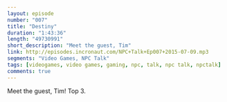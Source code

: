 ```yaml
---
layout: episode
number: "007"
title: "Destiny"
duration: "1:43:36"
length: "49730991"
short_description: "Meet the guest, Tim"
link: http://episodes.incronaut.com/NPC+Talk+Ep007+2015-07-09.mp3
segments: "Video Games, NPC Talk"
tags: [videogames, video games, gaming, npc, talk, npc talk, npctalk]
comments: true
---
```


Meet the guest, Tim! Top 3.
